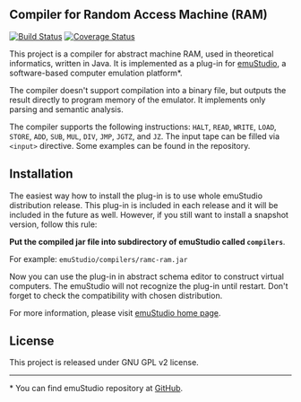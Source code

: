 Compiler for Random Access Machine (RAM)
----------------------------------------
[![Build Status](https://travis-ci.org/vbmacher/ramc-ram.png)](https://travis-ci.org/vbmacher/ramc-ram)
[![Coverage Status](https://coveralls.io/repos/vbmacher/ramc-ram/badge.png?branch=branch-0_14)](https://coveralls.io/r/vbmacher/ramc-ram?branch=branch-0_14)


This project is a compiler for abstract machine RAM, used in theoretical informatics, written in Java.
It is implemented as a plug-in for [emuStudio](http://emustudio.sf.net), a software-based computer
emulation platform\*.

The compiler doesn't support compilation into a binary file, but outputs the result directly to
program memory of the emulator. It implements only parsing and semantic analysis.

The compiler supports the following instructions: `HALT`, `READ`, `WRITE`, `LOAD`, `STORE`, `ADD`, `SUB`,
`MUL`, `DIV`, `JMP`, `JGTZ`, and `JZ`. The input tape can be filled via `<input>` directive. Some examples
can be found in the repository.

Installation
------------

The easiest way how to install the plug-in is to use whole emuStudio distribution release. This plug-in is
included in each release and it will be included in the future as well. However, if you still want to install
a snapshot version, follow this rule: 

**Put the compiled jar file into subdirectory of emuStudio called `compilers`**.

For example: `emuStudio/compilers/ramc-ram.jar`

Now you can use the plug-in in abstract schema editor to construct virtual computers. The emuStudio
will not recognize the plug-in until restart. Don't forget to check the compatibility with chosen
distribution.

For more information, please visit [emuStudio home page](http://emustudio.sourceforge.net/downloads.html).

License
-------

This project is released under GNU GPL v2 license.

* * *

\* You can find emuStudio repository at [GitHub](https://github.com/vbmacher/emuStudio).
